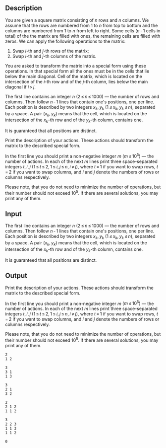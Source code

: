 ## Description

<div><p>You are given a square matrix consisting of <span class="tex-span"><i>n</i></span> rows and <span class="tex-span"><i>n</i></span> columns. We assume that the rows are numbered from <span class="tex-span">1</span> to <span class="tex-span"><i>n</i></span> from top to bottom and the columns are numbered from <span class="tex-span">1</span> to <span class="tex-span"><i>n</i></span> from left to right. Some cells (<span class="tex-span"><i>n</i> - 1</span> cells in total) of the the matrix are filled with ones, the remaining cells are filled with zeros. We can apply the following operations to the matrix:</p><ol> <li> Swap <span class="tex-span"><i>i</i></span>-th and <span class="tex-span"><i>j</i></span>-th rows of the matrix; </li><li> Swap <span class="tex-span"><i>i</i></span>-th and <span class="tex-span"><i>j</i></span>-th columns of the matrix. </li></ol><p>You are asked to transform the matrix into a special form using these operations. In that special form all the ones must be in the cells that lie below the main diagonal. Cell of the matrix, which is located on the intersection of the <span class="tex-span"><i>i</i></span>-th row and of the <span class="tex-span"><i>j</i></span>-th column, lies below the main diagonal if <span class="tex-span"><i>i</i> &gt; <i>j</i></span>.</p></div><div class="input-specification"><p>The first line contains an integer <span class="tex-span"><i>n</i></span> <span class="tex-span">(2 ≤ <i>n</i> ≤ 1000)</span> — the number of rows and columns. Then follow <span class="tex-span"><i>n</i> - 1</span> lines that contain one's positions, one per line. Each position is described by two integers <span class="tex-span"><i>x</i><sub class="lower-index"><i>k</i></sub>, <i>y</i><sub class="lower-index"><i>k</i></sub></span> <span class="tex-span">(1 ≤ <i>x</i><sub class="lower-index"><i>k</i></sub>, <i>y</i><sub class="lower-index"><i>k</i></sub> ≤ <i>n</i>)</span>, separated by a space. A pair <span class="tex-span">(<i>x</i><sub class="lower-index"><i>k</i></sub>, <i>y</i><sub class="lower-index"><i>k</i></sub>)</span> means that the cell, which is located on the intersection of the <span class="tex-span"><i>x</i><sub class="lower-index"><i>k</i></sub></span>-th row and of the <span class="tex-span"><i>y</i><sub class="lower-index"><i>k</i></sub></span>-th column, contains one.</p><p>It is guaranteed that all positions are distinct.</p></div><div class="output-specification"><p>Print the description of your actions. These actions should transform the matrix to the described special form.</p><p>In the first line you should print a non-negative integer <span class="tex-span"><i>m</i></span> <span class="tex-span">(<i>m</i> ≤ 10<sup class="upper-index">5</sup>)</span> — the number of actions. In each of the next <span class="tex-span"><i>m</i></span> lines print three space-separated integers <span class="tex-span"><i>t</i>, <i>i</i>, <i>j</i></span> <span class="tex-span">(1 ≤ <i>t</i> ≤ 2, 1 ≤ <i>i</i>, <i>j</i> ≤ <i>n</i>, <i>i</i> ≠ <i>j</i>)</span>, where <span class="tex-span"><i>t</i> = 1</span> if you want to swap rows, <span class="tex-span"><i>t</i> = 2</span> if you want to swap columns, and <span class="tex-span"><i>i</i></span> and <span class="tex-span"><i>j</i></span> denote the numbers of rows or columns respectively.</p><p>Please note, that you do not need to minimize the number of operations, but their number should not exceed <span class="tex-span">10<sup class="upper-index">5</sup></span>. If there are several solutions, you may print any of them.</p></div>

## Input

<p>The first line contains an integer <span class="tex-span"><i>n</i></span> <span class="tex-span">(2 ≤ <i>n</i> ≤ 1000)</span> — the number of rows and columns. Then follow <span class="tex-span"><i>n</i> - 1</span> lines that contain one's positions, one per line. Each position is described by two integers <span class="tex-span"><i>x</i><sub class="lower-index"><i>k</i></sub>, <i>y</i><sub class="lower-index"><i>k</i></sub></span> <span class="tex-span">(1 ≤ <i>x</i><sub class="lower-index"><i>k</i></sub>, <i>y</i><sub class="lower-index"><i>k</i></sub> ≤ <i>n</i>)</span>, separated by a space. A pair <span class="tex-span">(<i>x</i><sub class="lower-index"><i>k</i></sub>, <i>y</i><sub class="lower-index"><i>k</i></sub>)</span> means that the cell, which is located on the intersection of the <span class="tex-span"><i>x</i><sub class="lower-index"><i>k</i></sub></span>-th row and of the <span class="tex-span"><i>y</i><sub class="lower-index"><i>k</i></sub></span>-th column, contains one.</p><p>It is guaranteed that all positions are distinct.</p>

## Output

<p>Print the description of your actions. These actions should transform the matrix to the described special form.</p><p>In the first line you should print a non-negative integer <span class="tex-span"><i>m</i></span> <span class="tex-span">(<i>m</i> ≤ 10<sup class="upper-index">5</sup>)</span> — the number of actions. In each of the next <span class="tex-span"><i>m</i></span> lines print three space-separated integers <span class="tex-span"><i>t</i>, <i>i</i>, <i>j</i></span> <span class="tex-span">(1 ≤ <i>t</i> ≤ 2, 1 ≤ <i>i</i>, <i>j</i> ≤ <i>n</i>, <i>i</i> ≠ <i>j</i>)</span>, where <span class="tex-span"><i>t</i> = 1</span> if you want to swap rows, <span class="tex-span"><i>t</i> = 2</span> if you want to swap columns, and <span class="tex-span"><i>i</i></span> and <span class="tex-span"><i>j</i></span> denote the numbers of rows or columns respectively.</p><p>Please note, that you do not need to minimize the number of operations, but their number should not exceed <span class="tex-span">10<sup class="upper-index">5</sup></span>. If there are several solutions, you may print any of them.</p>





```input1
2
1 2

```




```input2
3
3 1
1 3

```




```input3
3
2 1
3 2

```




```output1
2
2 1 2
1 1 2

```




```output2
3
2 2 3
1 1 3
1 1 2

```




```output3
0

```


